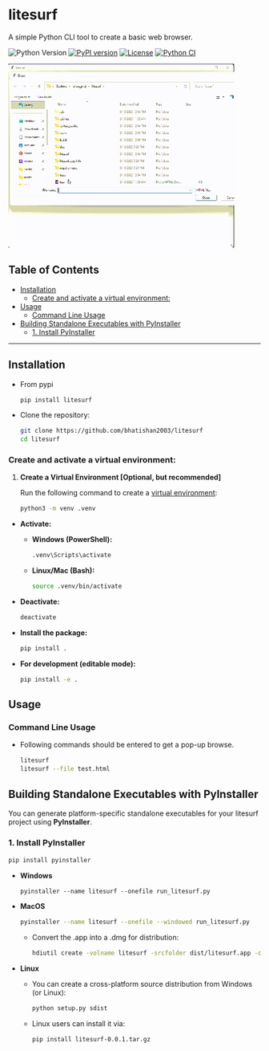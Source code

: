 # litesurf <!-- omit in toc -->

A simple Python CLI tool to create a basic web browser.

![Python Version](https://img.shields.io/badge/python-3.11-blue.svg)
[![PyPI version](https://img.shields.io/pypi/v/litesurf.svg?color=blue)](https://pypi.org/project/litesurf/)
[![License](https://img.shields.io/github/license/bhatishan2003/litesurf)](LICENSE)
[![Python CI](https://github.com/bhatishan2003/litesurf/actions/workflows/python-app.yml/badge.svg)](https://github.com/bhatishan2003/litesurf/actions/workflows/python-app.yml)

![Demo](https://raw.githubusercontent.com/bhatishan2003/litesurf/main/assets/demo.gif)

## Table of Contents <!-- omit in toc -->

-   [Installation](#installation)
    -   [Create and activate a virtual environment:](#create-and-activate-a-virtual-environment)
-   [Usage](#usage)
    -   [Command Line Usage](#command-line-usage)
-   [Building Standalone Executables with PyInstaller](#building-standalone-executables-with-pyinstaller)
    -   [1. Install PyInstaller](#1-install-pyinstaller)

---

## Installation

-   From pypi

    ```bash
    pip install litesurf
    ```

-   Clone the repository:

    ```bash
    git clone https://github.com/bhatishan2003/litesurf
    cd litesurf
    ```

### Create and activate a virtual environment:

1. **Create a Virtual Environment [Optional, but recommended]**

    Run the following command to create a [virtual environment](https://docs.python.org/3/library/venv.html):

    ```bash
    python3 -m venv .venv
    ```

-   **Activate:**

    -   **Windows (PowerShell):**

        ```bash
        .venv\Scripts\activate
        ```

    -   **Linux/Mac (Bash):**

        ```bash
        source .venv/bin/activate
        ```

-   **Deactivate:**

    ```bash
    deactivate
    ```

-   **Install the package:**

    ```bash
    pip install .
    ```

-   **For development (editable mode):**

    ```bash
    pip install -e .
    ```

## Usage

### Command Line Usage

-   Following commands should be entered to get a pop-up browse.

    ```bash
    litesurf
    litesurf --file test.html
    ```

## Building Standalone Executables with PyInstaller

You can generate platform-specific standalone executables for your litesurf project using **PyInstaller**.

### 1. Install PyInstaller

```bash
pip install pyinstaller
```

-   **Windows**

    ```poweshell
    pyinstaller --name litesurf --onefile run_litesurf.py
    ```

-   **MacOS**

    ```bash
    pyinstaller --name litesurf --onefile --windowed run_litesurf.py
    ```

    -   Convert the .app into a .dmg for distribution:

        ```bash
        hdiutil create -volname litesurf -srcfolder dist/litesurf.app -ov -format UDZO litesurf.dmg
        ```

-   **Linux**

    -   You can create a cross-platform source distribution from Windows (or Linux):

        ```bash
        python setup.py sdist
        ```

    -   Linux users can install it via:
        ```bash
        pip install litesurf-0.0.1.tar.gz
        ```

